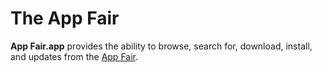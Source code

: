 # The App Fair

**App Fair.app** provides the ability to browse, search for, download,
install, and updates from the [App Fair](https://www.appfair.net).














